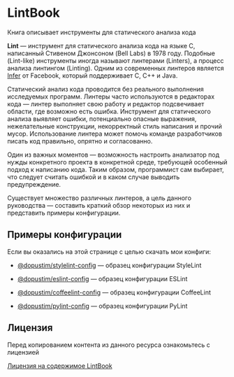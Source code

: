 
# LintBook

Книга описывает инструменты для статического анализа кода

**Lint** — инструмент для статического анализа кода на языке C, написанный Стивеном Джонсоном (Bell Labs) в 1978 году. Подобные (Lint-like) инструменты иногда называют линтерами (Linters), а процесс анализа линтингом (Linting). Одним из современных линтеров является [Infer](https://fbinfer.com/) от Facebook, который поддерживает C, C++ и Java.

Статический анализ кода проводится без реального выполнения исследуемых программ. Линтеры часто используются в редакторах кода — линтер выполняет свою работу и редактор подсвечивает области, где возможно есть ошибка. Инструмент для статического анализа выявляет ошибки, потенциально опасные выражения, нежелательные конструкции, некорректный стиль написания и прочий мусор. Использование линтера может помочь команде разработчиков писать код правильно, опрятно и согласованно.

Один из важных моментов — возможность настроить анализатор под нужды конкретного проекта в конкретной среде, требующей особенный подход к написанию кода. Таким образом, программист сам выбирает, что следует считать ошибкой и в каком случае выводить предупреждение.

Существует множество различных линтеров, а цель данного руководства — составить краткий обзор некоторых из них и представить примеры конфигурации.

## Примеры конфигурации

Если вы оказались на этой странице с целью скачать мои конфиги:

- [@dopustim/stylelint-config](https://github.com/dopustim/stylelint-config) — образец конфигурации StyleLint

- [@dopustim/eslint-config](https://github.com/dopustim/eslint-config) — образец конфигурации ESLint

- [@dopustim/coffeelint-config](https://github.com/dopustim/coffeelint-config) — образец конфигурации CoffeeLint

- [@dopustim/pylint-config](https://github.com/dopustim/pylint-config) — образец конфигурации PyLint

## Лицензия

Перед копированием контента из данного ресурса ознакомьтесь с лицензией

[Лицензия на содержимое LintBook](./LICENSE.md)
